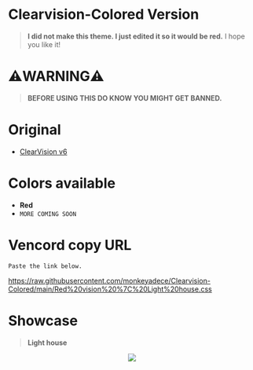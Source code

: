 # Clearvision-Colored Version
> **I did not make this theme. I just edited it so it would be red.**
I hope you like it!

# ⚠️WARNING⚠️
> **BEFORE USING THIS DO KNOW YOU MIGHT GET BANNED.**

# Original
- [ClearVision v6](https://github.com/ClearVision/ClearVision-v6)

# Colors available
- **Red**
- `MORE COMING SOON` 

# Vencord copy URL

```Paste the link below.```

https://raw.githubusercontent.com/monkeyadece/Clearvision-Colored/main/Red%20vision%20%7C%20Light%20house.css

# Showcase
> **Light house**

<p align="center">
<img src="/showcase/lighthouse_showcase.png">
